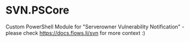 # SVN.PSCore
Custom PowerShell Module for "Serverowner Vulnerability Notification" - please check https://docs.flows.li/svn for more context :)
